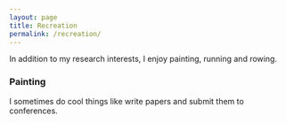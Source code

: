 ```yaml
---
layout: page
title: Recreation
permalink: /recreation/
---
```


In addition to my research interests, I enjoy painting, running and rowing.

### Painting

I sometimes do cool things like write papers and submit them to conferences.

